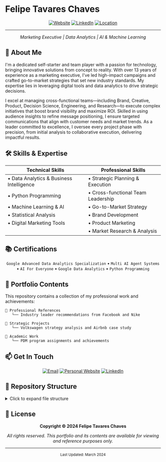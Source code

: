 # Felipe Tavares Chaves

<div align="center">

[![Website](https://img.shields.io/badge/Website-ftchvs.io-blue?style=for-the-badge&logo=safari&logoColor=white)](https://ftchvs.io)
[![LinkedIn](https://img.shields.io/badge/LinkedIn-Connect-blue?style=for-the-badge&logo=linkedin&logoColor=white)](https://www.linkedin.com/in/felipetavaresch/)
[![Location](https://img.shields.io/badge/📍%20San%20Diego-CA-green?style=for-the-badge)](https://www.google.com/maps/place/San+Diego,+CA)

-------------------

*Marketing Executive | Data Analytics | AI & Machine Learning*

</div>

## 👋 About Me

I'm a dedicated self-starter and team player with a passion for technology, bringing innovative solutions from concept to reality. With over 13 years of experience as a marketing executive, I've led high-impact campaigns and crafted go-to-market strategies that set new industry standards. My expertise lies in leveraging digital tools and data analytics to drive strategic decisions.

I excel at managing cross-functional teams—including Brand, Creative, Product, Decision Science, Engineering, and Research—to execute complex initiatives that boost brand visibility and maximize ROI. Skilled in using audience insights to refine message positioning, I ensure targeted communications that align with customer needs and market trends. As a leader committed to excellence, I oversee every project phase with precision, from initial analysis to collaborative execution, delivering impactful results.

## 🛠️ Skills & Expertise

<div align="center">

| Technical Skills | Professional Skills |
|-----------------|-------------------|
| • Data Analytics & Business Intelligence | • Strategic Planning & Execution |
| • Python Programming | • Cross-functional Team Leadership |
| • Machine Learning & AI | • Go-to-Market Strategy |
| • Statistical Analysis | • Brand Development |
| • Digital Marketing Tools | • Product Marketing |
| | • Market Research & Analysis |

</div>

## 📚 Certifications
<div align="center">

`Google Advanced Data Analytics Specialization` • `Multi AI Agent Systems` • `AI For Everyone` • `Google Data Analytics` • `Python Programming`

</div>

## 📂 Portfolio Contents

This repository contains a collection of my professional work and achievements:

```
📁 Professional References
   └── Industry leader recommendations from Facebook and Nike
   
📁 Strategic Projects
   └── Volkswagen strategy analysis and Airbnb case study
   
📁 Academic Work
   └── PDM program assignments and achievements
```

## 📫 Get In Touch

<div align="center">

[![Email](https://img.shields.io/badge/Email-felipetavareschaves%40gmail.com-red?style=flat-square&logo=gmail&logoColor=white)](mailto:felipetavareschaves@gmail.com)
[![Personal Website](https://img.shields.io/badge/Website-ftchvs.io-blue?style=flat-square&logo=safari&logoColor=white)](https://ftchvs.io)
[![LinkedIn](https://img.shields.io/badge/LinkedIn-Connect-blue?style=flat-square&logo=linkedin&logoColor=white)](https://www.linkedin.com/in/felipetavaresch/)

</div>

## 📁 Repository Structure

<details>
<summary>Click to expand file structure</summary>

```
.
├── Professional References/
│   ├── facebook-reference-letter.pdf
│   └── nike reference letter - Felipe.pdf
├── Strategic Projects/
│   ├── Volkswagen - Strategy - Felipe Tavares Chaves 09_2020.pdf
│   └── Section 4 - Final Project - Airbnb (1).pdf
└── Academic Work/
    ├── Copy of Felipe Tavares Chaves - Assignment Template - PDM 10 week.pdf
    └── FC_2025_1.pdf
```
</details>

## 📜 License

<div align="center">

**Copyright © 2024 Felipe Tavares Chaves**

*All rights reserved. This portfolio and its contents are available for viewing and reference purposes only.*

</div>

---
<div align="center">
<sub>Last Updated: March 2024</sub>
</div>
